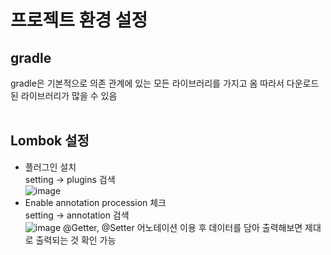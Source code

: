 # 프로젝트 환경 설정
## gradle
gradle은 기본적으로 의존 관계에 있는 모든 라이브러리를 가지고 옴 따라서 다운로드된 라이브러리가 많을 수 있음  
<br>

## Lombok 설정
+ 플러그인 설치   
  setting → plugins 검색  
   ![image](https://user-images.githubusercontent.com/77559262/155716946-f3db9ac0-9efc-4954-81eb-fafc568ee0cb.png)
+ Enable annotation procession 체크  
  setting → annotation 검색  
  ![image](https://user-images.githubusercontent.com/77559262/155717194-a98fc738-b944-42ec-9d35-ed05cf874eca.png)
@Getter, @Setter 어노테이션 이용 후 데이터를 담아 출력해보면 제대로 출력되는 것 확인 가능
